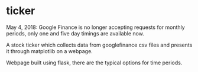 # ticker

May 4, 2018: Google Finance is no longer accepting requests for monthly periods, only one and five day timings are available now.

A stock ticker which collects data from googlefinance csv files and presents it through matplotlib on a webpage. 

Webpage built using flask, there are the typical options for time periods.

